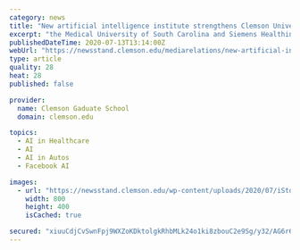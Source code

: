 ```yaml
---
category: news
title: "New artificial intelligence institute strengthens Clemson University’s abilities in competitive field"
excerpt: "the Medical University of South Carolina and Siemens Healthineers joined together in November for a summit aimed at finding new ways to improve healthcare with artificial intelligence. Anand ..."
publishedDateTime: 2020-07-13T13:14:00Z
webUrl: "https://newsstand.clemson.edu/mediarelations/new-artificial-intelligence-institute-strengthens-clemson-universitys-abilities-in-competitive-field/"
type: article
quality: 28
heat: 28
published: false

provider:
  name: Clemson Gaduate School
  domain: clemson.edu

topics:
  - AI in Healthcare
  - AI
  - AI in Autos
  - Facebook AI

images:
  - url: "https://newsstand.clemson.edu/wp-content/uploads/2020/07/iStock-1140691167-800x400.jpg"
    width: 800
    height: 400
    isCached: true

secured: "xiuuCdjCvSwnFpj9WXZoKDktolgkRhbMLk24o1ki8zbouC2e9Sg/y32/AG6r69JZW3KACuNxtFQsKK8tXplHPjx59P91IU3NuMyMnWGD6tLWa1Mlw9TnG6/uzUht3gCD7T6YohvVqHEyTat/NTFMjbiwhFRq5lYWN2GjSJwyiyTzoXhm3CKGPxdxgq2BQWajTwTqsfNs75VVb4XshJf04TYEfmIk/bEQBCgwtHhEUg73vTb7xY3fRDGb3FUsGSXe29uu1NMDKQU1w9ay2kDl56agrYj1AsGDwGin8Py++/q7I8NCdD1e+O7bxqofmf5HYeRpnmQnpaAZK5qnU20xXA==;W/KG7yb8NGsTqpwDgUjRzQ=="
---
```


